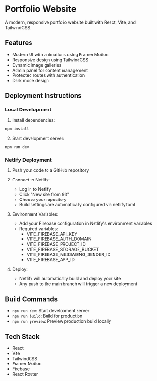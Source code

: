 # Portfolio Website

A modern, responsive portfolio website built with React, Vite, and TailwindCSS.

## Features

- Modern UI with animations using Framer Motion
- Responsive design using TailwindCSS
- Dynamic image galleries
- Admin panel for content management
- Protected routes with authentication
- Dark mode design

## Deployment Instructions

### Local Development

1. Install dependencies:
```bash
npm install
```

2. Start development server:
```bash
npm run dev
```

### Netlify Deployment

1. Push your code to a GitHub repository

2. Connect to Netlify:
   - Log in to Netlify
   - Click "New site from Git"
   - Choose your repository
   - Build settings are automatically configured via netlify.toml

3. Environment Variables:
   - Add your Firebase configuration in Netlify's environment variables
   - Required variables:
     - VITE_FIREBASE_API_KEY
     - VITE_FIREBASE_AUTH_DOMAIN
     - VITE_FIREBASE_PROJECT_ID
     - VITE_FIREBASE_STORAGE_BUCKET
     - VITE_FIREBASE_MESSAGING_SENDER_ID
     - VITE_FIREBASE_APP_ID

4. Deploy:
   - Netlify will automatically build and deploy your site
   - Any push to the main branch will trigger a new deployment

## Build Commands

- `npm run dev`: Start development server
- `npm run build`: Build for production
- `npm run preview`: Preview production build locally

## Tech Stack

- React
- Vite
- TailwindCSS
- Framer Motion
- Firebase
- React Router
